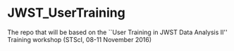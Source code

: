 # JWST_UserTraining
The repo that will be based on the ``User Training in JWST Data Analysis II'' Training workshop (STScI, 08-11 November 2016)
